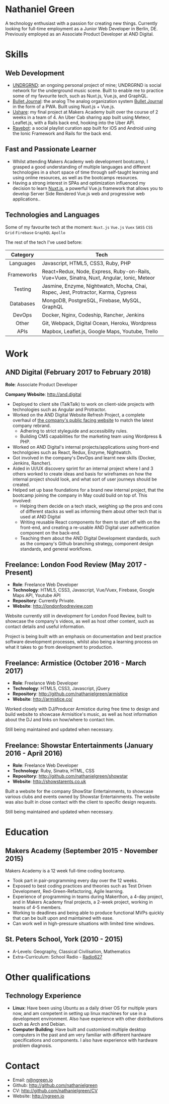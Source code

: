# Nathaniel Green

A technology enthusiast with a passion for creating new things. Currently 
looking for full-time employment as a Junior Web Developer in Berlin,
DE. Previously employed as an Associate Product Developer at AND Digital.

# Skills

## Web Development

- [UNDRGRND](https://github.com/nathanielgreen/UNDRGRND): an ongoing personal
  project of mine; UNDRGRND is social network for the underground music scene.
  Built to enable me to practice some of my favourite tech, such as Nuxt.js, Vue.js,
  and GraphQL.
- [Bullet Journal](https://github.com/nathanielgreen/bulletjournal): the analog
  The analog organization system [Bullet Journal](http://bulletjournal.com/) in
  the form of a PWA. Built using Nuxt.js + Vue.js.
- [Ushare](https://github.com/nathanielgreen/Ushare): my final project at
  Makers Academy built over the course of 2 weeks in a team of 4. An Uber Cab
  sharing app built using Meteor, Leaflet.js, with a Rails back end, hooking
  into the Uber API.
- [Ravebot](https://github.com/nathanielgreen/ravebot): a social playlist curation
  app built for iOS and Android using the Ionic Framework and Rails for the
  back end.

## Fast and Passionate Learner

- Whilst attending Makers Academy web development bootcamp, I grasped a good 
  understanding of multiple languages and different technologies 
  in a short space of time through self-taught learning and using online resources, 
  as well as the bootcamps resources.
- Having a strong interest in SPAs and optimization influenced my decision
  to learn [Nuxt.js](https://nuxtjs.org/), a powerful Vue.js framework that
  allows you to develop Server Side Rendered Vue.js web and progressive web
  applications..

## Technologies and Languages

Some of my favourite tech at the moment:
`Nuxt.js` `Vue.js` `Vuex` `SASS` `CSS Grid` `Firebase` `GraphQL` `Apollo`


The rest of the tech I've used before:

| Category   | Tech                                                                                       |
|:----------:| ------------------------------------------------------------------------------------------ | 
| Languages  | Javascript, HTML5, CSS3, Ruby, PHP                                                         |
| Frameworks | React+Redux, Node, Express, Ruby-on-Rails, Vue+Vuex, Sinatra, Nuxt, Angular, Ionic, Meteor |
| Testing    | Jasmine, Enzyme, Nightwatch, Mocha, Chai, Rspec, Jest, Protractor, Karma, Cypress          |
| Databases  | MongoDB, PostgreSQL, Firebase, MySQL, GraphQL                                              |
| DevOps     | Docker, Nginx, Codeship, Rancher, Jenkins                                                  |
| Other      | Git, Webpack, Digital Ocean, Heroku, Wordpress                                             |
| APIs       | Mapbox, Leaflet.js, Google Maps, Youtube, Trello                                           |

# Work 

## AND Digital (February 2017 to February 2018)

**Role**: Associate Product Developer

**Company Website**: http://and.digital
 
- Deployed to client site (TalkTalk) to work on client-side projects with 
  technologies such as Angular and Protractor.
- Worked on the AND Digital Website Refresh Project, a complete overhaul of 
  [the company's public facing website](http://and.digital) to match the latest 
  company rebrand.
    - Adhering to strict styleguide and accessibility rules.
    - Building CMS capabilities for the marketing team using Wordpress & PHP.
- Worked on AND Digital's internal projects/applications using front-end 
  technolgoies such as React, Redux, Enzyme, Nightwatch.
- Got involved in the company's DevOps and learnt new skills (Docker, Jenkins,
  Rancher).
- Aided in UI/UX discovery sprint for an internal project where I and 3 others
  worked to create ideas and basis for wireframes on how the internal project 
  should look, and what sort of user journeys should be created.
- Helped set up base foundations for a brand new internal project, that the
  bootcamp joining the company in May could build on top of. This involved:
  - Helping them decide on a tech stack, weighing up the pros and cons of
    different stacks as well as informing them about other tech that is used at
    AND Digital
  - Writing reusable React components for them to start off with on the
    front-end, and creating a re-usable AND Digital user authentication component
    on the back-end.
  - Teaching them about the AND Digital Development standards, such as the
    company's Github branching strategy, component design standards, and general
    workflows.

## Freelance: London Food Review (May 2017 - Present)

- **Role**: Freelance Web Developer
- **Technology**: HTML5, CSS3, Javascript, Vue/Vuex, Firebase, Google Maps API,
  Youtube API
- **Repository**: Currently Private.
- **Website**: http://londonfoodreview.com

Website currently still in development for London Food Review, built 
to showcase the company's videos, as well as host other content, such as 
contact details and useful information.

Project is being built with an
emphasis on documentation and best practice software development processes,
whilst also being a learning process on what it takes to go from
development to production.

## Freelance: Armistice (October 2016 - March 2017) 

- **Role**: Freelance Web Developer
- **Technology**: HTML5, CSS3, Javascript, jQuery
- **Repository**: http://github.com/nathanielgreen/armistice
- **Website**: http://armistice.co/

Worked closely with DJ/Producer Armistice during free time to design and build
website to showcase Armisitice's music, as well as host information about the DJ
and links on how/where to contact him.

Still being maintained and updated when necessary.

## Freelance: Showstar Entertainments (January 2016 - April 2016)

- **Role**: Freelance Web Developer
- **Technology**: Ruby, Sinatra, HTML, CSS
- **Repository**: http://github.com/nathanielgreen/showstar
- **Website**: http://showstarents.co.uk

Built a website for the company ShowStar Entertainments, to showcase various
clubs and events owned by Showstar Entertainments. The website was also built in
close contact with the client to specific design requests.

Still being maintained and updated when necessary.

# Education

## Makers Academy (September 2015 - November 2015)

Makers Academy is a 12 week full-time coding bootcamp.

- Took part in pair-programming every day over the 12 weeks.
- Exposed to best coding practices and theories such as Test Driven Development,
  Red-Green-Refactoring, Agile learning.
- Experience of programming in teams during Makerthon, a 4-day project, and in
  Makers Academy final projects, a 2-week project, working in teams of 4-5
  members.
- Working to deadlines and being able to produce functional MVPs quickly that
  can be built upon and maintained with ease.
- Can work well in high-pressure situations with limited time windows.
 
## St. Peters School, York (2010 - 2015)

- A-Levels: Geography, Classical Civilisation, Mathematics
- Extra-Curriculum: School Radio -
  [Radio627](https://apps.stpetersyork.org.uk/radio/)

# Other qualifications

## Technology Experience

- **Linux**: Have been using Ubuntu as a daily driver OS for multiple years now, and am
  competent in setting up linux machines for use in a development environment.
  Also have experience with other distributions such as Arch and Debian.
- **Computer Building**: Have built and customised multiple desktop computers in
  the past and am very familiar with different hardware specifications and
  components. I also have experience with hardware problem diagnosis.

# Contact

- Email: n@ngreen.io
- Github: http://github.com/nathanielgreen
- CV: http://github.com/nathanielgreen/CV
- Website: http://ngreen.io
